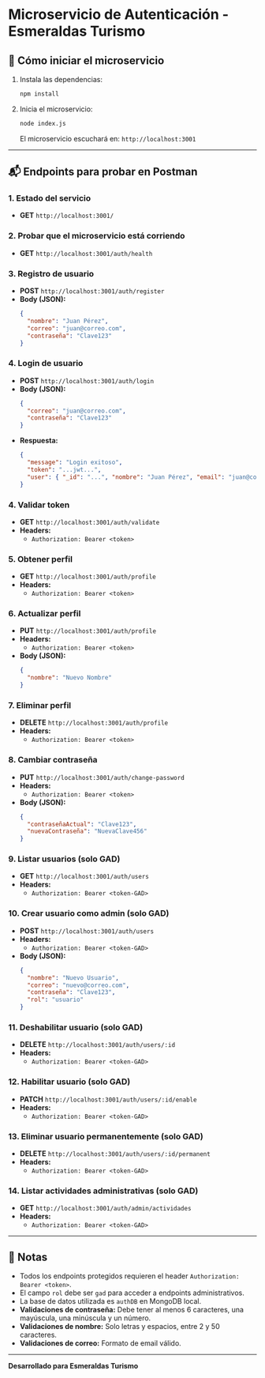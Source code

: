 # Microservicio de Autenticación - Esmeraldas Turismo

## 🚀 Cómo iniciar el microservicio

1. Instala las dependencias:
   ```bash
   npm install
   ```
2. Inicia el microservicio:
   ```bash
   node index.js
   ```
   El microservicio escuchará en: `http://localhost:3001`

---

## 📬 Endpoints para probar en Postman

### 1. **Estado del servicio**
- **GET** `http://localhost:3001/`

### 2. **Probar que el microservicio está corriendo**
- **GET** `http://localhost:3001/auth/health`

### 3. **Registro de usuario**
- **POST** `http://localhost:3001/auth/register`
- **Body (JSON):**
  ```json
  {
    "nombre": "Juan Pérez",
    "correo": "juan@correo.com",
    "contraseña": "Clave123"
  }
  ```

### 4. **Login de usuario**
- **POST** `http://localhost:3001/auth/login`
- **Body (JSON):**
  ```json
  {
    "correo": "juan@correo.com",
    "contraseña": "Clave123"
  }
  ```
- **Respuesta:**
  ```json
  {
    "message": "Login exitoso",
    "token": "...jwt...",
    "user": { "_id": "...", "nombre": "Juan Pérez", "email": "juan@correo.com", "rol": "usuario", "activo": true }
  }
  ```

### 4. **Validar token**
- **GET** `http://localhost:3001/auth/validate`
- **Headers:**
  - `Authorization: Bearer <token>`

### 5. **Obtener perfil**
- **GET** `http://localhost:3001/auth/profile`
- **Headers:**
  - `Authorization: Bearer <token>`

### 6. **Actualizar perfil**
- **PUT** `http://localhost:3001/auth/profile`
- **Headers:**
  - `Authorization: Bearer <token>`
- **Body (JSON):**
  ```json
  {
    "nombre": "Nuevo Nombre"
  }
  ```

### 7. **Eliminar perfil**
- **DELETE** `http://localhost:3001/auth/profile`
- **Headers:**
  - `Authorization: Bearer <token>`

### 8. **Cambiar contraseña**
- **PUT** `http://localhost:3001/auth/change-password`
- **Headers:**
  - `Authorization: Bearer <token>`
- **Body (JSON):**
  ```json
  {
    "contraseñaActual": "Clave123",
    "nuevaContraseña": "NuevaClave456"
  }
  ```

### 9. **Listar usuarios (solo GAD)**
- **GET** `http://localhost:3001/auth/users`
- **Headers:**
  - `Authorization: Bearer <token-GAD>`

### 10. **Crear usuario como admin (solo GAD)**
- **POST** `http://localhost:3001/auth/users`
- **Headers:**
  - `Authorization: Bearer <token-GAD>`
- **Body (JSON):**
  ```json
  {
    "nombre": "Nuevo Usuario",
    "correo": "nuevo@correo.com",
    "contraseña": "Clave123",
    "rol": "usuario"
  }
  ```

### 11. **Deshabilitar usuario (solo GAD)**
- **DELETE** `http://localhost:3001/auth/users/:id`
- **Headers:**
  - `Authorization: Bearer <token-GAD>`

### 12. **Habilitar usuario (solo GAD)**
- **PATCH** `http://localhost:3001/auth/users/:id/enable`
- **Headers:**
  - `Authorization: Bearer <token-GAD>`

### 13. **Eliminar usuario permanentemente (solo GAD)**
- **DELETE** `http://localhost:3001/auth/users/:id/permanent`
- **Headers:**
  - `Authorization: Bearer <token-GAD>`

### 14. **Listar actividades administrativas (solo GAD)**
- **GET** `http://localhost:3001/auth/admin/actividades`
- **Headers:**
  - `Authorization: Bearer <token-GAD>`

---

## 📝 Notas
- Todos los endpoints protegidos requieren el header `Authorization: Bearer <token>`.
- El campo `rol` debe ser `gad` para acceder a endpoints administrativos.
- La base de datos utilizada es `authDB` en MongoDB local.
- **Validaciones de contraseña:** Debe tener al menos 6 caracteres, una mayúscula, una minúscula y un número.
- **Validaciones de nombre:** Solo letras y espacios, entre 2 y 50 caracteres.
- **Validaciones de correo:** Formato de email válido.

---

**Desarrollado para Esmeraldas Turismo** 